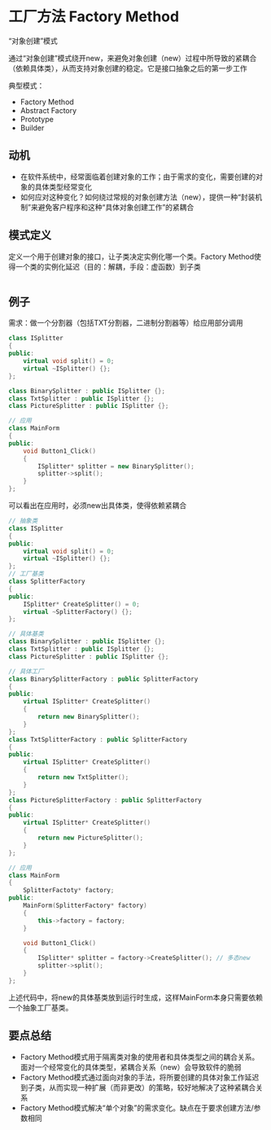 # 工厂方法 Factory Method

“对象创建”模式

通过“对象创建”模式绕开new，来避免对象创建（new）过程中所导致的紧耦合（依赖具体类），从而支持对象创建的稳定。它是接口抽象之后的第一步工作

典型模式：

- Factory Method
- Abstract Factory
- Prototype
- Builder

## 动机

- 在软件系统中，经常面临着创建对象的工作；由于需求的变化，需要创建的对象的具体类型经常变化
- 如何应对这种变化？如何绕过常规的对象创建方法（new），提供一种“封装机制”来避免客户程序和这种“具体对象创建工作”的紧耦合

## 模式定义

定义一个用于创建对象的接口，让子类决定实例化哪一个类。Factory Method使得一个类的实例化延迟（目的：解耦，手段：虚函数）到子类

<div align="center"><img src="./images/工厂方法.png" alt="" height= width= /></div>

## 例子

需求：做一个分割器（包括TXT分割器，二进制分割器等）给应用部分调用

```cpp
class ISplitter
{
public:
    virtual void split() = 0;
    virtual ~ISplitter() {};
};

class BinarySplitter : public ISplitter {};
class TxtSplitter : public ISplitter {};
class PictureSplitter : public ISplitter {};

// 应用
class MainForm
{
public:
    void Button1_Click()
    {
        ISplitter* splitter = new BinarySplitter();
        splitter->split();
    }
};
```

可以看出在应用时，必须new出具体类，使得依赖紧耦合

```cpp
// 抽象类
class ISplitter
{
public:
    virtual void split() = 0;
    virtual ~ISplitter() {};
};
// 工厂基类
class SplitterFactory
{
public:
    ISplitter* CreateSplitter() = 0;
    virtual ~SplitterFactory() {};
};

// 具体基类
class BinarySplitter : public ISplitter {};
class TxtSplitter : public ISplitter {};
class PictureSplitter : public ISplitter {};

// 具体工厂
class BinarySplitterFactory : public SplitterFactory
{
public:
    virtual ISplitter* CreateSplitter()
    {
        return new BinarySplitter();
    }
};
class TxtSplitterFactory : public SplitterFactory
{
public:
    virtual ISplitter* CreateSplitter()
    {
        return new TxtSplitter();
    }
};
class PictureSplitterFactory : public SplitterFactory
{
public:
    virtual ISplitter* CreateSplitter()
    {
        return new PictureSplitter();
    }
};

// 应用
class MainForm
{
    SplitterFactoty* factory;
public:
    MainForm(SplitterFactory* factory)
    {
        this->factory = factory;
    }

    void Button1_Click()
    {
        ISplitter* splitter = factory->CreateSplitter(); // 多态new
        splitter->split();
    }
};
```

上述代码中，将new的具体基类放到运行时生成，这样MainForm本身只需要依赖一个抽象工厂基类。

## 要点总结

- Factory Method模式用于隔离类对象的使用者和具体类型之间的耦合关系。面对一个经常变化的具体类型，紧耦合关系（new）会导致软件的脆弱
- Factory Method模式通过面向对象的手法，将所要创建的具体对象工作延迟到子类，从而实现一种扩展（而非更改）的策略，较好地解决了这种紧耦合关系
- Factory Method模式解决“单个对象”的需求变化。缺点在于要求创建方法/参数相同
